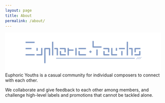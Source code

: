```yaml
---
layout: page
title: About
permalink: /about/
---
```


![EY banner](assets/images/banner.png)
Euphoric Youths is a casual community for individual composers to connect with each other.

We collaborate and give feedback to each other among members, and challenge high-level labels and promotions that cannot be tackled alone.

